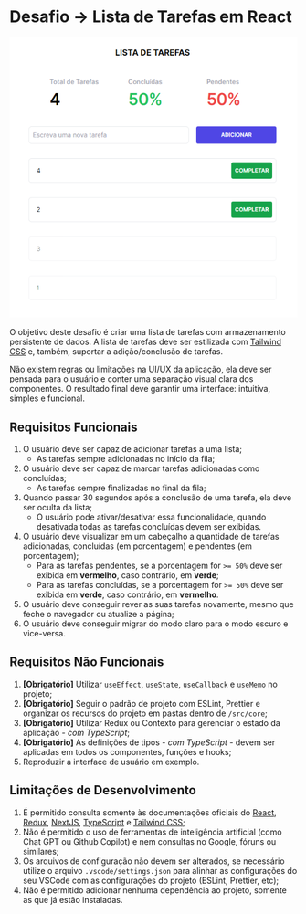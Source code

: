# Desafio -> Lista de Tarefas em React

![Screenshot](./screenshot.png "Screenshot")

O objetivo deste desafio é criar uma lista de tarefas com armazenamento persistente de dados. A lista de tarefas deve ser estilizada com [Tailwind CSS](https://tailwindcss.com/) e, também, suportar a adição/conclusão de tarefas.

Não existem regras ou limitações na UI/UX da aplicação, ela deve ser pensada para o usuário e conter uma separação visual clara dos componentes. O resultado final deve garantir uma interface: intuitiva, simples e funcional.

## Requisitos Funcionais

1. O usuário deve ser capaz de adicionar tarefas a uma lista;
   * As tarefas sempre adicionadas no início da fila;
2. O usuário deve ser capaz de marcar tarefas adicionadas como concluídas;
   * As tarefas sempre finalizadas no final da fila;
3. Quando passar 30 segundos após a conclusão de uma tarefa, ela deve ser oculta da lista;
   * O usuário pode ativar/desativar essa funcionalidade, quando desativada todas as tarefas concluídas devem ser exibidas.
4. O usuário deve visualizar em um cabeçalho a quantidade de tarefas adicionadas, concluídas (em porcentagem) e pendentes (em porcentagem);
   * Para as tarefas pendentes, se a porcentagem for `>= 50%` deve ser exibida em **vermelho**, caso contrário, em **verde**;
   * Para as tarefas concluídas, se a porcentagem for `>= 50%` deve ser exibida em **verde**, caso contrário, em **vermelho**.
5. O usuário deve conseguir rever as suas tarefas novamente, mesmo que feche o navegador ou atualize a página;
6. O usuário deve conseguir migrar do modo claro para o modo escuro e vice-versa.

## Requisitos Não Funcionais

1. **[Obrigatório]** Utilizar `useEffect`, `useState`, `useCallback` e `useMemo` no projeto;
2. **[Obrigatório]** Seguir o padrão de projeto com ESLint, Prettier e organizar os recursos do projeto em pastas dentro de `/src/core`;
3. **[Obrigatório]** Utilizar Redux ou Contexto para gerenciar o estado da aplicação *- com TypeScript*;
4. **[Obrigatório]** As definições de tipos *- com TypeScript -* devem ser aplicadas em todos os componentes, funções e hooks;
5. Reproduzir a interface de usuário em exemplo.

## Limitações de Desenvolvimento

1. É permitido consulta somente às documentações oficiais do [React](https://react.dev/), [Redux](https://redux.js.org/), [NextJS](https://nextjs.org/), [TypeScript](https://www.typescriptlang.org/) e [Tailwind CSS](https://tailwindcss.com/);
2. Não é permitido o uso de ferramentas de inteligência artificial (como Chat GPT ou Github Copilot) e nem consultas no Google, fóruns ou similares;
3. Os arquivos de configuração não devem ser alterados, se necessário utilize o arquivo `.vscode/settings.json` para alinhar as configurações do seu VSCode com as configurações do projeto (ESLint, Prettier, etc);
4. Não é permitido adicionar nenhuma dependência ao projeto, somente as que já estão instaladas.

